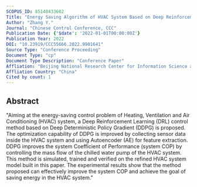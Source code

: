 ```yaml
---
SCOPUS_ID: 85140433602
Title: "Energy Saving Algorithm of HVAC System Based on Deep Reinforcement Learning with Modelica Model"
Author: "Zhang Y."
Journal: "Chinese Control Conference, CCC"
Publication Date: {'$date': '2022-01-01T00:00:00Z'}
Publication Year: 2022
DOI: "10.23919/CCC55666.2022.9901641"
Source Type: "Conference Proceeding"
Document Type: "cp"
Document Type Description: "Conference Paper"
Affliation: "Beijing National Research Center for Information Science and Technology"
Affliation Country: "China"
Cited by count: 1
---
```


## Abstract
"Aiming at the energy-saving control problem of Heating, Ventilation and Air Conditioning (HVAC) system, a Deep Reinforcement Learning (DRL) control method based on Deep Deterministic Policy Gradient (DDPG) is proposed. The optimization capability of DDPG is improved by collecting sensor data inside the HVAC system and using Autoencoder (AE) for feature extraction. DDPG improves the system Coefficient of Performance (system COP) by controlling the mass flow of the chilled water pump of the HVAC system. This method is simulated, trained and verified on the refined HVAC system model built in this paper. The experimental results show that the method proposed can effectively improve the system COP and achieve the goal of saving energy in the HVAC system."
